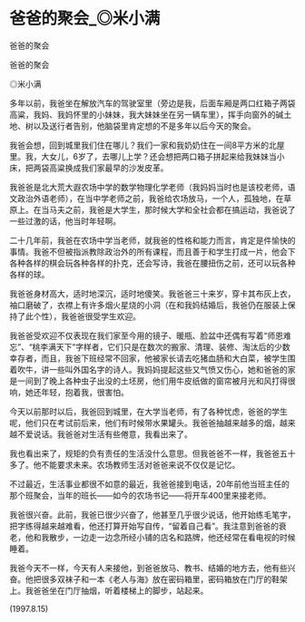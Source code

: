 # 爸爸的聚会_◎米小满

爸爸的聚会

爸爸的聚会

◎米小满

多年以前，我爸坐在解放汽车的驾驶室里（旁边是我，后面车厢是两口红箱子两袋高粱，我妈、我妈怀里的小妹妹，我大妹妹坐在另一辆车里），挥手向窗外的碱土地、树以及送行者告别，他脑袋里肯定想的不是多年以后今天的聚会。

我爸会想，回到城里我们住在哪儿？我们一家和我奶奶住在一间8平方米的北屋里。我，大女儿，6岁了，去哪儿上学？还会想把两口箱子拼起来给我妹妹当小床，把两袋高粱换成我们家最早的沙发皮革。

我爸爸是北大荒大遐农场中学的数学物理化学老师（我妈妈当时也是该校老师，语文政治外语老师），在当中学老师之前，我爸给农场放马，一个人，孤独地，在草原上。在当马夫之前，我爸是大学生，那时候大学和全社会都在搞运动，我爸说了一些过激的话，他当时年轻啊。

二十几年前，我爸在农场中学当老师，就我爸的性格和能力而言，肯定是件愉快的事情。我爸不但被指派教除政治外的所有课程，而且善于和学生打成一片，他会下各种各样的棋会玩各种各样的扑克，还会写诗，我爸在腰扭伤之前，还可以玩各种各样的球。

我爸爸身材高大，适时地深沉，适时地傻笑。我爸爸三十来岁，穿卡其布灰上衣，袖口磨破了，衣襟上有许多烟火星烧的小洞（在和我妈结婚后，我爸仍在服装上保持了此个性），我爸爸很受学生欢迎。

我爸爸受欢迎不仅表现在我们家至今用的镜子、暖瓶、脸盆中还偶有写着“师恩难忘”、“桃李满天下”字样者，它们只是在数次的搬家、清理、装修、淘汰后的少数幸存者，而且，我爸下班经常不回家，他被家长请去吃猪血肠和大白菜，被学生围着吹牛，讲一些叫外国名字的诗人。我妈妈提起这些又气愤又伤心，她和爸爸的家是一间到了晚上各种虫子出没的土坯房，他们用牛皮纸做的窗帘被月光和风打得很响，她还年轻，抱着我，很害怕。

今天以前那时以后，我爸回到城里，在大学当老师，有了各种忧虑，爸爸的学生呢，他们只在考试前后来，他们有时候带水果罐头。我爸爸抽越来越多的烟，越来越不爱说话。我爸爸对生活有些倦意，我看出来了。

我也看出来了，规矩的负有责任的生活没什么意思。但我爸爸不一样，我爸爸五十多了。他不能要求未来。农场教师生活对爸爸来说不仅仅是记忆。

不过最近，生活事业都很不如意的最近，我爸爸接到电话，20年前他当班主任的那个班聚会，当年的班长——如今的农场书记——将开车400里来接老师。

我爸很兴奋。此前，我爸已很少兴奋了，他甚至几乎很少说话，他开始练毛笔字，把字练得越来越难看，他还打算开始写自传，“留着自己看”。我注意到爸爸的衰老，他和我散步，一边走一边念所经小铺的店名和路牌，他还经常在看电视的时候睡着。

我爸今天不一样，今天有人来接他，到爸爸放马、教书、结婚的地方去，他有些兴奋。他把很多双袜子和一本《老人与海》放在密码箱里，密码箱放在门厅的鞋架上。我爸爸坐在门厅抽烟，听着楼梯上的脚步，站起来。

(1997.8.15)